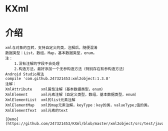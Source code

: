 # KXml
介绍
=============
	xml与对象的互转，支持自定义的类，注解后，随便混淆
	数据类型：List，数组，Map，基本数据类型，enum。
	注：
		1.没有注解的字段不会处理
		2.构造方法，最好添加一个无参构造方法（特别存在有参构造方法）
	Android Studio用法
	compile 'com.github.247321453:xml2object:1.3.8'
	注解：
	XmlAttribute	xml属性注解（基本数据类型，enum）
	XmlElement	    xml元素注解（自定义类型，数组，基本数据类型，enum）
	XmlElementList  xml的list元素注解
	XmlElementMap	xml的map元素注解，keyType：key的类，valueType;值的类。
	XmlElementText	xml元素的text
	
    [Demo](https://github.com/247321453/KXml/blob/master/xml2object/src/test/java/com/uutils/xml2object/Tests.java)